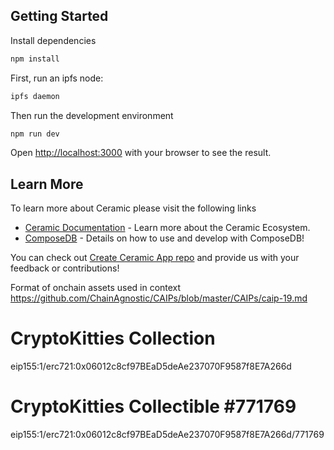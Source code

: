 ## Getting Started

Install dependencies

```bash
npm install
```

First, run an ipfs node:

```bash
ipfs daemon
```

Then run the development environment

```bash
npm run dev
```

Open [http://localhost:3000](http://localhost:3000) with your browser to see the result.

## Learn More

To learn more about Ceramic please visit the following links

- [Ceramic Documentation](https://developers.ceramic.network/learn/welcome/) - Learn more about the Ceramic Ecosystem.
- [ComposeDB](https://composedb.js.org/) - Details on how to use and develop with ComposeDB!

You can check out [Create Ceramic App repo](https://github.com/ceramicstudio/create-ceramic-app) and provide us with your feedback or contributions! 


Format of onchain assets used in context 
https://github.com/ChainAgnostic/CAIPs/blob/master/CAIPs/caip-19.md
# CryptoKitties Collection
eip155:1/erc721:0x06012c8cf97BEaD5deAe237070F9587f8E7A266d

# CryptoKitties Collectible #771769
eip155:1/erc721:0x06012c8cf97BEaD5deAe237070F9587f8E7A266d/771769